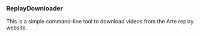 ### ReplayDownloader

This is a simple command-line tool to download videos from the Arte replay
website.
